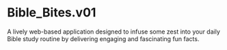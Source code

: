 # Bible_Bites.v01
A lively web-based application designed to infuse some zest into your daily Bible study routine by delivering engaging and fascinating fun facts.
